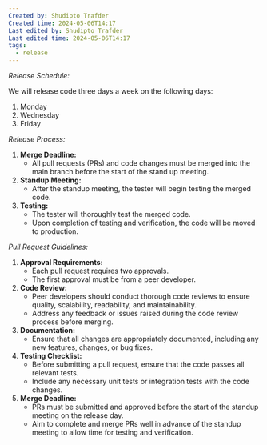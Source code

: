 ```yaml
---
Created by: Shudipto Trafder
Created time: 2024-05-06T14:17
Last edited by: Shudipto Trafder
Last edited time: 2024-05-06T14:17
tags:
  - release
---
```

_Release Schedule:_

We will release code three days a week on the following days:

1. Monday
2. Wednesday
3. Friday

_Release Process:_

1. **Merge Deadline:**
    - All pull requests (PRs) and code changes must be merged into the main branch before the start of the stand up meeting.
2. **Standup Meeting:**
    - After the standup meeting, the tester will begin testing the merged code.
3. **Testing:**
    - The tester will thoroughly test the merged code.
    - Upon completion of testing and verification, the code will be moved to production.

_Pull Request Guidelines:_

1. **Approval Requirements:**
    - Each pull request requires two approvals.
    - The first approval must be from a peer developer.
2. **Code Review:**
    - Peer developers should conduct thorough code reviews to ensure quality, scalability, readability, and maintainability.
    - Address any feedback or issues raised during the code review process before merging.
3. **Documentation:**
    - Ensure that all changes are appropriately documented, including any new features, changes, or bug fixes.
4. **Testing Checklist:**
    - Before submitting a pull request, ensure that the code passes all relevant tests.
    - Include any necessary unit tests or integration tests with the code changes.
5. **Merge Deadline:**
    - PRs must be submitted and approved before the start of the standup meeting on the release day.
    - Aim to complete and merge PRs well in advance of the standup meeting to allow time for testing and verification.